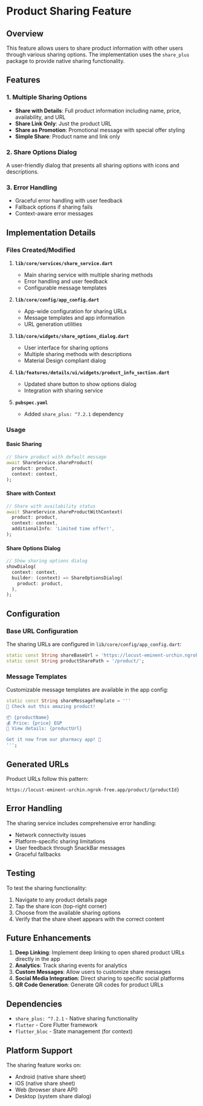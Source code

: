 # Product Sharing Feature

## Overview
This feature allows users to share product information with other users through various sharing options. The implementation uses the `share_plus` package to provide native sharing functionality.

## Features

### 1. Multiple Sharing Options
- **Share with Details**: Full product information including name, price, availability, and URL
- **Share Link Only**: Just the product URL
- **Share as Promotion**: Promotional message with special offer styling
- **Simple Share**: Product name and link only

### 2. Share Options Dialog
A user-friendly dialog that presents all sharing options with icons and descriptions.

### 3. Error Handling
- Graceful error handling with user feedback
- Fallback options if sharing fails
- Context-aware error messages

## Implementation Details

### Files Created/Modified

1. **`lib/core/services/share_service.dart`**
   - Main sharing service with multiple sharing methods
   - Error handling and user feedback
   - Configurable message templates

2. **`lib/core/config/app_config.dart`**
   - App-wide configuration for sharing URLs
   - Message templates and app information
   - URL generation utilities

3. **`lib/core/widgets/share_options_dialog.dart`**
   - User interface for sharing options
   - Multiple sharing methods with descriptions
   - Material Design compliant dialog

4. **`lib/features/details/ui/widgets/product_info_section.dart`**
   - Updated share button to show options dialog
   - Integration with sharing service

5. **`pubspec.yaml`**
   - Added `share_plus: ^7.2.1` dependency

### Usage

#### Basic Sharing
```dart
// Share product with default message
await ShareService.shareProduct(
  product: product,
  context: context,
);
```

#### Share with Context
```dart
// Share with availability status
await ShareService.shareProductWithContext(
  product: product,
  context: context,
  additionalInfo: 'Limited time offer!',
);
```

#### Share Options Dialog
```dart
// Show sharing options dialog
showDialog(
  context: context,
  builder: (context) => ShareOptionsDialog(
    product: product,
  ),
);
```

## Configuration

### Base URL Configuration
The sharing URLs are configured in `lib/core/config/app_config.dart`:

```dart
static const String shareBaseUrl = 'https://locust-eminent-urchin.ngrok-free.app/';
static const String productSharePath = '/product/';
```

### Message Templates
Customizable message templates are available in the app config:

```dart
static const String shareMessageTemplate = '''
🔔 Check out this amazing product!

📦 {productName}
💰 Price: {price} EGP
🔗 View details: {productUrl}

Get it now from our pharmacy app! 💊
''';
```

## Generated URLs

Product URLs follow this pattern:
```
https://locust-eminent-urchin.ngrok-free.app/product/{productId}
```

## Error Handling

The sharing service includes comprehensive error handling:
- Network connectivity issues
- Platform-specific sharing limitations
- User feedback through SnackBar messages
- Graceful fallbacks

## Testing

To test the sharing functionality:

1. Navigate to any product details page
2. Tap the share icon (top-right corner)
3. Choose from the available sharing options
4. Verify that the share sheet appears with the correct content

## Future Enhancements

1. **Deep Linking**: Implement deep linking to open shared product URLs directly in the app
2. **Analytics**: Track sharing events for analytics
3. **Custom Messages**: Allow users to customize share messages
4. **Social Media Integration**: Direct sharing to specific social platforms
5. **QR Code Generation**: Generate QR codes for product URLs

## Dependencies

- `share_plus: ^7.2.1` - Native sharing functionality
- `flutter` - Core Flutter framework
- `flutter_bloc` - State management (for context)

## Platform Support

The sharing feature works on:
- Android (native share sheet)
- iOS (native share sheet)
- Web (browser share API)
- Desktop (system share dialog) 